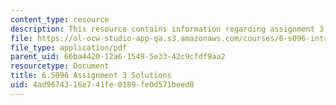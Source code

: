 ```yaml
---
content_type: resource
description: This resource contains information regarding assignment 3 solutions.
file: https://ol-ocw-studio-app-qa.s3.amazonaws.com/courses/6-s096-introduction-to-c-and-c-january-iap-2013/4ad9674316e741fe0189fe0d571beed8_MIT6_S096_IAP13_assn3_sol.pdf
file_type: application/pdf
parent_uid: 66ba4420-12a6-1549-5e33-42c9cfdf9aa2
resourcetype: Document
title: 6.S096 Assignment 3 Solutions
uid: 4ad96743-16e7-41fe-0189-fe0d571beed8
---
```

